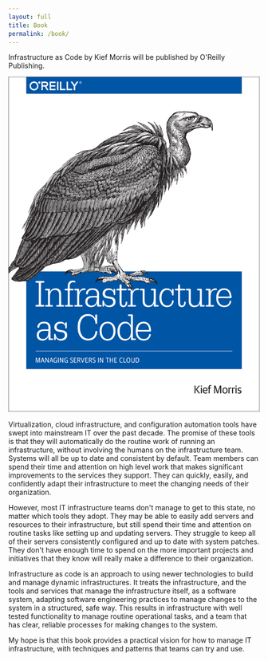 ```yaml
---
layout: full
title: Book
permalink: /book/
---
```


<p>
<span class="booktitle">Infrastructure as Code</span> by Kief Morris will be published by O'Reilly Publishing.
</p>

<img class="showcase"
  title="Infrastructure as Code book cover"
  src="/images/infrastructure_as_code_medium.png"
  alt="Book cover" width="512" height="672"
  />

<p>
Virtualization, cloud infrastructure, and configuration automation tools have swept into mainstream IT over the past decade. The promise of these tools is that they will automatically do the routine work of running an infrastructure, without involving the humans on the infrastructure team. Systems will all be up to date and consistent by default. Team members can spend their time and attention on high level work that makes significant improvements to the services they support. They can quickly, easily, and confidently adapt their infrastructure to meet the changing needs of their organization.
</p>

<p>
However, most IT infrastructure teams don't manage to get to this state, no matter which tools they adopt. They may be able to easily add servers and resources to their infrastructure, but still spend their time and attention on routine tasks like setting up and updating servers. They struggle to keep all of their servers consistently configured and up to date with system patches. They don't have enough time to spend on the more important projects and initiatives that they know will really make a difference to their organization.
</p>

<p>
Infrastructure as code is an approach to using newer technologies to build and manage dynamic infrastructures. It treats the infrastructure, and the tools and services that manage the infrastructure itself, as a software system, adapting software engineering practices to manage changes to the system in a structured, safe way. This results in infrastructure with well tested functionality to manage routine operational tasks, and a team that has clear, reliable processes for making changes to the system.
</p>

<p>
My hope is that this book provides a practical vision for how to manage IT infrastructure, with techniques and patterns that teams can try and use.
</p>

